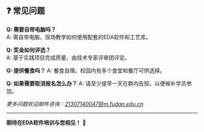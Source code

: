 ## ❓ 常见问题

**Q: 需要自带电脑吗？**  
A: 需自带电脑，现场教学如何使用配套的EDA软件和工艺库。

**Q: 奖金如何评选？**  
A: 基于实践项目完成质量，由技术专家评审团评定。

**Q: 提供餐食吗？**
A: 餐食自理。校园内有多个食堂和餐厅可供选择。

**Q: 如果需要取消报名怎么办？**
A: 请至少提早一天在群内告知，以便候补学员参加。

*更多问题欢迎邮件咨询：21307140047@m.fudan.edu.cn*

---

**期待在EDA软件培训与您相见！** 🚀 